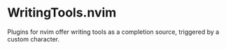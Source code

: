 # WritingTools.nvim
 Plugins for nvim offer writing tools as a completion source, triggered by a custom character.
